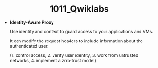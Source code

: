 <h1 align='center'>1011_Qwiklabs</h1>

* <strong>Identity-Aware Proxy</strong>

  Use identity and context to guard access to your applications and VMs. 
  
  It can modify the request headers to include information about the authenticated user.
  
  (1. control access, 2. verify user identity, 3. work from untrusted networks, 4. implement a zrro-trust model)
